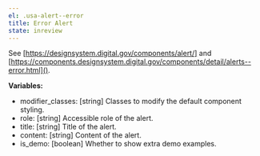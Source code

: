 ```yaml
---
el: .usa-alert--error
title: Error Alert
state: inreview
---
```

See [https://designsystem.digital.gov/components/alert/] and
[https://components.designsystem.digital.gov/components/detail/alerts--error.html]().

__Variables:__
* modifier_classes: [string] Classes to modify the default component styling.
* role: [string] Accessible role of the alert.
* title: [string] Title of the alert.
* content: [string] Content of the alert.
* is_demo: [boolean] Whether to show extra demo examples.
